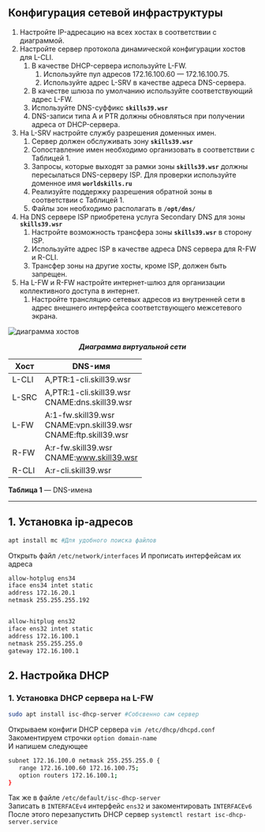 ## Конфигурация сетевой инфраструктуры

1. Настройте IP-адресацию на всех хостах в соответствии с диаграммой.
1. Настройте сервер протокола динамической конфигурации хостов для L-CLI.
   1. В качестве DHCP-сервера используйте L-FW.
      1. Используйте пул адресов 172.16.100.60 — 172.16.100.75.
      1. Используйте адрес L-SRV в качестве адреса DNS-сервера.
   1. В качестве шлюза по умолчанию используйте соответствующий адрес L-FW.
   1. Используйте DNS-суффикс **`skills39.wsr`**
   1. DNS-записи типа A и PTR должны обновляться при получении адреса от DHCP-сервера.
1. На L-SRV настройте службу разрешения доменных имен.
   1. Сервер должен обслуживать зону **`skills39.wsr`**
   1. Сопоставление имен необходимо организовать в соответствии с Таблицей 1.
   1. Запросы, которые выходят за рамки зоны **`skills39.wsr`** должны пересылаться DNS-серверу ISP. Для проверки используйте доменное имя **`worldskills.ru`**
   1. Реализуйте поддержку разрешения обратной зоны в соответствии с Таблицей 1.
   1. Файлы зон необходимо располагать в **`/opt/dns/`**
1. На DNS сервере ISP приобретена услуга Secondary DNS для зоны **`skills39.wsr`**
   1. Настройте возможность трансфера зоны **`skills39.wsr`** в сторону ISP.
   1. Используйте адрес ISP в качестве адреса DNS сервера для R-FW и R-CLI.
   1. Трансфер зоны на другие хосты, кроме ISP, должен быть запрещен.
1. На L-FW и R-FW настройте интернет-шлюз для организации коллективного доступа в интернет.
   1. Настройте трансляцию сетевых адресов из внутренней сети в адрес внешнего интерфейса соответствующего межсетевого экрана.

![диаграмма хостов](https://i.imgur.com/hi5ATKK.png)
<p align="center"><b><i>Диаграмма виртуальной сети</i></b></p>

| Хост  | DNS-имя |
| ------------- | ------------- |
| L-CLI  | A,PTR:1-cli.skill39.wsr  |
| L-SRC  | A,PTR:1-cli.skill39.wsr <br> CNAME:dns.skill39.wsr  |
| L-FW | A:1-fw.skill39.wsr <br> CNAME:vpn.skill39.wsr <br> CNAME:ftp.skill39.wsr |
| R-FW | A:r-fw.skill39.wsr <br> CNAME:www.skill39.wsr |
| R-CLI | A:r-cli.skill39.wsr |


<p align="left"><b>Таблица 1</b> — DNS-имена</p>

***
##  1. Установка ip-адресов
```bash
apt install mc #Для удобного поиска файлов
```
Открыть файл `/etc/network/interfaces`
И прописать интерфейсам их адреса
```bash
allow-hotplug ens34
iface ens34 intet static
address 172.16.20.1
netmask 255.255.255.192


allow-hitplug ens32
iface ens32 intet static
address 172.16.100.1
netmask 255.255.255.0
gateway 172.16.100.1
```

## 2. Настройка DHCP
### 1. Установка DHCP сервера на L-FW
```bash
sudo apt install isc-dhcp-server #Собсвенно сам сервер
```
Открываем конфиги DHCP сервера `vim /etc/dhcp/dhcpd.conf`
<br>Закоментируем строчки `option domain-name`
<br> И напишем следующее

```bash
subnet 172.16.100.0 netmask 255.255.255.0 {
   range 172.16.100.60 172.16.100.75;
   option routers 172.16.100.1;
}
```
Так же в файле `/etc/default/isc-dhcp-server`
<br>Записать в `INTERFACEv4` интерфейс `ens32` и закоментировать `INTERFACEv6`
<br>После этого перезапустить DHCP сервер `systemctl restart isc-dhcp-server.service`


